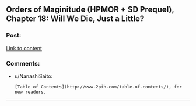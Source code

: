 ## Orders of Maginitude (HPMOR + SD Prequel), Chapter 18: Will We Die, Just a Little?

### Post:

[Link to content](http://www.2pih.com/uncategorized/orders-of-maginitude-chapter-18-will-we-die-just-a-little/)

### Comments:

- u/NanashiSaito:
  ```
  [Table of Contents](http://www.2pih.com/table-of-contents/), for new readers.
  ```

---


